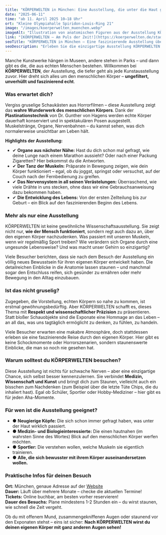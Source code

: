 ```yaml
---
title: "KÖRPERWELTEN in München: Eine Ausstellung, die unter die Haut geht"
date: "2025-06-11"
time: "ab 11. April 2025 10–18 Uhr"
ort: "Kleine Olympiahalle Spiridon-Louis-Ring 21"
image: "/images/koerperwelten_muenchen.webp"
imageAlt: "Illustration von anatomischen Figuren aus der Ausstellung KÖRPERWELTEN in München mit Muskel- und Körpersystemen"
link: "[KÖRPERWELTEN – Am Puls der Zeit!](https://koerperwelten.de/stadt/muenchen/)"
seoTitle: "KÖRPERWELTEN in München – Eine faszinierende Ausstellung über den menschlichen Körper"
seoDescription: "Erleben Sie die einzigartige Ausstellung KÖRPERWELTEN in München ab dem 11. April 2025. Tauchen Sie in die faszinierende Welt des menschlichen Körpers ein, die Wissenschaft und Kunst miteinander verbindet."
---
```


Manche Kunstwerke hängen in Museen, andere stehen in Parks – und dann gibt es die, die aus echten Menschen bestehen. Willkommen bei **KÖRPERWELTEN**, der Ausstellung, die tiefer geht als jede Kunstausstellung zuvor. Hier dreht sich alles um den menschlichen Körper – **ungefiltert, unverhüllt und faszinierend echt**.

### **Was erwartet dich?**
Vergiss gruselige Schaukästen aus Horrorfilmen – diese Ausstellung zeigt das **wahre Wunderwerk des menschlichen Körpers**. Dank der **Plastinationstechnik** von Dr. Gunther von Hagens werden echte Körper dauerhaft konserviert und in spektakulären Posen ausgestellt. Muskelstränge, Organe, Nervenbahnen – du kannst sehen, was dich normalerweise unsichtbar am Leben hält. 

**Highlights der Ausstellung:**

- ✔ **Organe aus nächster Nähe:** Hast du dich schon mal gefragt, wie deine Lunge nach einem Marathon aussieht? Oder nach einer Packung Zigaretten? Hier bekommst du die Antworten.
- ✔ **Der Tanz der Muskeln:** Präparate in Bewegung zeigen, wie dein Körper funktioniert – egal, ob du joggst, springst oder versuchst, auf der Couch nach der Fernbedienung zu greifen.
- ✔ **Das Nervensystem in all seinen Verästelungen:** Überraschend, wie viele Drähte in uns stecken, ohne dass wir eine Gebrauchsanweisung dazu bekommen haben.
- ✔ **Die Entwicklung des Lebens:** Von der ersten Zellteilung bis zur Geburt – ein Blick auf den faszinierenden Beginn des Lebens.

### **Mehr als nur eine Ausstellung**
KÖRPERWELTEN ist keine gewöhnliche Wissenschaftsausstellung. Sie zeigt nicht nur, **wie der Mensch funktioniert**, sondern regt auch dazu an, über den eigenen Körper nachzudenken. Was passiert mit unseren Muskeln, wenn wir regelmäßig Sport treiben? Wie verändern sich Organe durch eine ungesunde Lebensweise? Und was macht unser Gehirn so einzigartig?

Viele Besucher berichten, dass sie nach dem Besuch der Ausstellung ein völlig neues Bewusstsein für ihren eigenen Körper entwickelt haben. Die detailreichen Einblicke in die Anatomie lassen staunen – und manchmal sogar den Entschluss reifen, sich gesünder zu ernähren oder mehr Bewegung in den Alltag einzubauen.

### **Ist das nicht gruselig?**
Zugegeben, die Vorstellung, echten Körpern so nahe zu kommen, ist erstmal gewöhnungsbedürftig. Aber KÖRPERWELTEN schafft es, dieses Thema mit **Respekt und wissenschaftlicher Präzision** zu präsentieren. Statt bloßer Schauobjekte sind die Exponate eine Hommage an das Leben – an all das, was uns tagtäglich ermöglicht zu denken, zu fühlen, zu handeln.

Viele Besucher erwarten eine makabre Atmosphäre, doch stattdessen erleben sie eine faszinierende Reise durch den eigenen Körper. Hier gibt es keine Schockmomente oder Horrorszenarien, sondern staunenswerte Einblicke, die man so noch nie gesehen hat.

### **Warum solltest du KÖRPERWELTEN besuchen?**
Diese Ausstellung ist nichts für schwache Nerven – aber eine einzigartige Chance, sich selbst besser kennenzulernen. Sie verbindet **Medizin, Wissenschaft und Kunst** und bringt dich zum Staunen, vielleicht auch ein bisschen zum Nachdenken (zum Beispiel über die letzte Tüte Chips, die du inhaliert hast). Egal ob Schüler, Sportler oder Hobby-Mediziner – hier gibt es für jeden Aha-Momente.

### **Für wen ist die Ausstellung geeignet?**
- ● **Neugierige Köpfe:** Die sich schon immer gefragt haben, was unter der Haut wirklich passiert.
- ● **Medizin- und Biologieinteressierte:** Die einen hautnahen (im wahrsten Sinne des Wortes) Blick auf den menschlichen Körper werfen möchten.
- ● **Sportler:** Die verstehen wollen, welche Muskeln sie eigentlich trainieren.
- ● **Alle, die sich bewusster mit ihrem Körper auseinandersetzen wollen.**

### **Praktische Infos für deinen Besuch**
**Ort:** München, genaue Adresse auf der [Website](https://koerperwelten.de/stadt/muenchen/)  
**Dauer:** Läuft über mehrere Monate – checke die aktuellen Termine!  
**Tickets:** Online buchbar, am besten vorher reservieren!  
**Dauer des Besuchs:** Plane mindestens 1-2 Stunden ein – du wirst staunen, wie schnell die Zeit vergeht.

Ob du mit offenem Mund, zusammengekniffenen Augen oder staunend vor den Exponaten stehst – eins ist sicher: **Nach KÖRPERWELTEN wirst du deinen eigenen Körper mit ganz anderen Augen sehen!**
